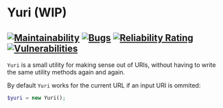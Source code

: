 # Yuri (WIP)
[![Maintainability](https://api.codeclimate.com/v1/badges/b2128d5ffa59e0d5265a/maintainability)](https://codeclimate.com/github/kristos80/yuri/maintainability)
[![Bugs](https://sonarcloud.io/api/project_badges/measure?project=kristos80_yuri&metric=bugs)](https://sonarcloud.io/dashboard?id=kristos80_yuri)
[![Reliability Rating](https://sonarcloud.io/api/project_badges/measure?project=kristos80_yuri&metric=reliability_rating)](https://sonarcloud.io/dashboard?id=kristos80_yuri)
[![Vulnerabilities](https://sonarcloud.io/api/project_badges/measure?project=kristos80_yuri&metric=vulnerabilities)](https://sonarcloud.io/dashboard?id=kristos80_yuri)
--
`Yuri` is a small utility for making sense out of URIs, without having to write the same utility methods again and again.

By default `Yuri` works for the current URL if an input URI is ommited:
```PHP
$yuri = new Yuri();
```
